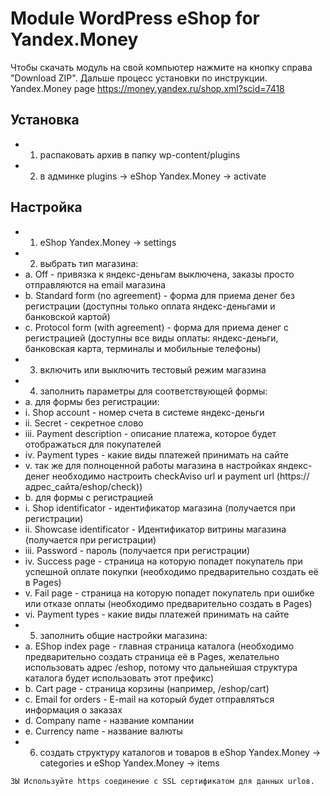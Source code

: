 Module WordPress eShop for Yandex.Money
====================

Чтобы скачать модуль на свой компьютер нажмите на кнопку справа "Download ZIP". Дальше процесс установки по инструкции.
Yandex.Money page https://money.yandex.ru/shop.xml?scid=7418


Установка
---------
* 1.	распаковать архив в папку wp-content/plugins
* 2.	в админке plugins -> eShop Yandex.Money -> activate

Настройка
---------
* 1.	eShop Yandex.Money -> settings
* 2.	выбрать тип магазина:
*  a.	Off - привязка к яндекс-деньгам выключена, заказы просто отправляются на email магазина
* b.	Standard form (no agreement) - форма для приема денег без регистрации (доступны только оплата яндекс-деньгами и банковской картой)
* c.	Protocol form (with agreement) - форма для приема денег с регистрацией (доступны все виды оплаты: яндекс-деньги, банковская карта, терминалы и мобильные телефоны)
* 3.	включить или выключить тестовый режим магазина
* 4.	заполнить параметры для соответствующей формы:
* a.	для формы без регистрации:
* i.	Shop account - номер счета в системе яндекс-деньги
* ii.	Secret - секретное слово
* iii.	Payment description - описание платежа, которое будет отображаться для покупателей
* iv.	Payment types - какие виды платежей принимать на сайте
* v.	так же для полноценной работы магазина в настройках яндекс-денег необходимо настроить checkAviso url и payment url (https://адрес_сайта/eshop/check))
* b.	для формы с регистрацией
* i.	Shop identificator - идентификатор магазина (получается при регистрации)
* ii.	Showcase identificator - Идентификатор витрины магазина (получается при регистрации)
* iii.	Password - пароль (получается при регистрации)
* iv.	Success page - страница на которую попадет покупатель при успешной оплате покупки (необходимо предварительно создать её в Pages)
* v.	Fail page - страница на которую попадет покупатель при ошибке или отказе оплаты (необходимо предварительно создать в Pages)
* vi.	Payment types - какие виды платежей принимать на сайте
* 5.	заполнить общие настройки магазина:
* a.	EShop index page - главная страница каталога (необходимо предварительно создать страница её в Pages, желательно использовать адрес /eshop, потому что дальнейшая структура каталога будет использовать этот префикс)
* b.	Cart page - страница корзины (например, /eshop/cart)
* c.	Email for orders - E-mail на который будет отправляться информация о заказах
* d.	Company name - название компании
* e.	Currency name - название валюты
* 6.	создать структуру каталогов и товаров в eShop Yandex.Money -> categories и eShop Yandex.Money -> items



```ЗЫ Используйте https соединение с SSL сертификатом для данных urlов.```
